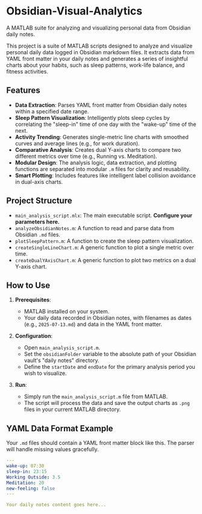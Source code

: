 # Obsidian-Visual-Analytics
A MATLAB suite for analyzing and visualizing personal data from Obsidian daily notes.

This project is a suite of MATLAB scripts designed to analyze and visualize personal daily data logged in Obsidian markdown files. It extracts data from YAML front matter in your daily notes and generates a series of insightful charts about your habits, such as sleep patterns, work-life balance, and fitness activities.

## Features

-   **Data Extraction**: Parses YAML front matter from Obsidian daily notes within a specified date range.
-   **Sleep Pattern Visualization**: Intelligently plots sleep cycles by correlating the "sleep-in" time of one day with the "wake-up" time of the next.
-   **Activity Trending**: Generates single-metric line charts with smoothed curves and average lines (e.g., for work duration).
-   **Comparative Analysis**: Creates dual Y-axis charts to compare two different metrics over time (e.g., Running vs. Meditation).
-   **Modular Design**: The analysis logic, data extraction, and plotting functions are separated into modular `.m` files for clarity and reusability.
-   **Smart Plotting**: Includes features like intelligent label collision avoidance in dual-axis charts.

## Project Structure

-   `main_analysis_script.mlx`: The main executable script. **Configure your parameters here.**
-   `analyzeObsidianNotes.m`: A function to read and parse data from Obsidian `.md` files.
-   `plotSleepPattern.m`: A function to create the sleep pattern visualization.
-   `createSingleLineChart.m`: A generic function to plot a single metric over time.
-   `createDualYAxisChart.m`: A generic function to plot two metrics on a dual Y-axis chart.

## How to Use

1.  **Prerequisites**:
    *   MATLAB installed on your system.
    *   Your daily data recorded in Obsidian notes, with filenames as dates (e.g., `2025-07-13.md`) and data in the YAML front matter.

2.  **Configuration**:
    *   Open `main_analysis_script.m`.
    *   Set the `obsidianFolder` variable to the absolute path of your Obsidian vault's "daily notes" directory.
    *   Define the `startDate` and `endDate` for the primary analysis period you wish to visualize.

3.  **Run**:
    *   Simply run the `main_analysis_script.m` file from MATLAB.
    *   The script will process the data and save the output charts as `.png` files in your current MATLAB directory.

## YAML Data Format Example

Your `.md` files should contain a YAML front matter block like this. The parser will handle missing values gracefully.

```yaml
---
wake-up: 07:30
sleep-in: 23:15
Working Outside: 3.5
Meditation: 20
new-feeling: false
---

Your daily notes content goes here...
